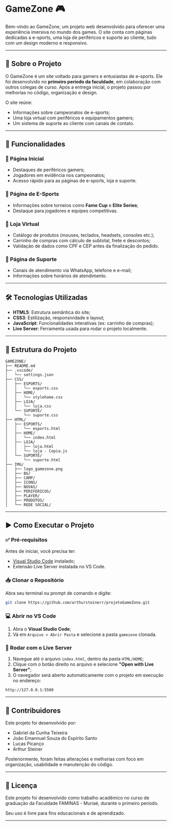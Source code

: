 # GameZone 🎮

Bem-vindo ao GameZone, um projeto web desenvolvido para oferecer uma experiência imersiva no mundo dos games. O site conta com páginas dedicadas a e-sports, uma loja de periféricos e suporte ao cliente, tudo com um design moderno e responsivo.

---

## 📌 Sobre o Projeto

O GameZone é um site voltado para gamers e entusiastas de e-sports. Ele foi desenvolvido no **primeiro período da faculdade**, em colaboração com outros colegas de curso. Após a entrega inicial, o projeto passou por melhorias no código, organização e design.

O site reúne:

- Informações sobre campeonatos de e-sports;
- Uma loja virtual com periféricos e equipamentos gamers;
- Um sistema de suporte ao cliente com canais de contato.

---

## 🚀 Funcionalidades

### 🔹 Página Inicial

- Destaques de periféricos gamers;
- Jogadores em evidência nos campeonatos;
- Acesso rápido para as páginas de e-sports, loja e suporte.

### 🔹 Página de E-Sports

- Informações sobre torneios como **Fame Cup** e **Elite Series**;
- Destaque para jogadores e equipes competitivas.

### 🔹 Loja Virtual

- Catálogo de produtos (mouses, teclados, headsets, consoles etc.);
- Carrinho de compras com cálculo de subtotal, frete e descontos;
- Validação de dados como CPF e CEP antes da finalização do pedido.

### 🔹 Página de Suporte

- Canais de atendimento via WhatsApp, telefone e e-mail;
- Informações sobre horários de atendimento.

---

## 🛠️ Tecnologias Utilizadas

- **HTML5**: Estrutura semântica do site;
- **CSS3**: Estilização, responsividade e layout;
- **JavaScript**: Funcionalidades interativas (ex: carrinho de compras);
- **Live Server**: Ferramenta usada para rodar o projeto localmente.

---

## 📁 Estrutura do Projeto

```plaintext
GAMEZONE/
├── README.md
├── .vscode/
│   └── settings.json
├── CSS/
│   ├── ESPORTS/
│   │   └── esports.css
│   ├── HOME/
│   │   └── stylehome.css
│   ├── LOJA/
│   │   └── loja.css
│   └── SUPORTE/
│       └── suporte.css
├── HTML/
│   ├── ESPORTS/
│   │   └── esports.html
│   ├── HOME/
│   │   └── index.html
│   ├── LOJA/
│   │   ├── loja.html
│   │   └── loja - Copia.js
│   └── SUPORTE/
│       └── suporte.html
├── IMG/
│   ├── logo_gamezone.png
│   ├── BG/
│   ├── CAMP/
│   ├── ICONS/
│   ├── NOVAS/
│   ├── PERIFERICOS/
│   ├── PLAYER/
│   ├── PRODUTOS/
│   └── REDE SOCIAL/
```

---

## ▶️ Como Executar o Projeto

### ✅ Pré-requisitos

Antes de iniciar, você precisa ter:

- [Visual Studio Code](https://code.visualstudio.com/) instalado;
- Extensão Live Server instalada no VS Code.

### 📥 Clonar o Repositório

Abra seu terminal ou prompt de comando e digite:

```bash
git clone https://github.com/arthursteinerr/projetoGameZone.git
```

### 💻 Abrir no VS Code

1. Abra o **Visual Studio Code**;
2. Vá em `Arquivo > Abrir Pasta` e selecione a pasta `gamezone` clonada.

### 🚀 Rodar com o Live Server

1. Navegue até o arquivo `index.html`, dentro da pasta `HTML/HOME`;
2. Clique com o botão direito no arquivo e selecione **"Open with Live Server"**;
3. O navegador será aberto automaticamente com o projeto em execução no endereço:

```
http://127.0.0.1:5500
```

---

## 👥 Contribuidores

Este projeto foi desenvolvido por:

- Gabriel da Cunha Teixeira  
- João Emannuel Souza do Espírito Santo  
- Lucas Picanço
- Arthur Steiner

Posteriormente, foram feitas alterações e melhorias com foco em organização, usabilidade e manutenção do código.

---

## 📄 Licença

Este projeto foi desenvolvido como trabalho acadêmico no curso de graduação da Faculdade FAMINAS - Muriaé, durante o primeiro período.

Seu uso é livre para fins educacionais e de aprendizado.

---
